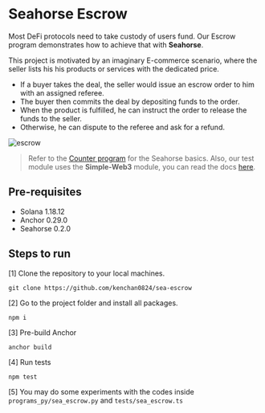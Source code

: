 # Seahorse Escrow

Most DeFi protocols need to take custody of users fund. Our Escrow program demonstrates how to achieve that with **Seahorse**.

This project is motivated by an imaginary E-commerce scenario, where the seller lists his his products or services with the dedicated price. 
- If a buyer takes the deal, the seller would issue an escrow order to him with an assigned referee. 
- The buyer then commits the deal by depositing funds to the order. 
- When the product is fulfilled, he can instruct the order to release the funds to the seller. 
- Otherwise, he can dispute to the referee and ask for a refund. 

![escrow](./escrow.jpg)

> Refer to the [Counter program](https://github.com/kenchan0824/sea-counter) for the Seahorse basics. Also, our test module uses the **Simple-Web3** module, you can read the docs [here](https://github.com/kenchan0824/simple-web3).

## Pre-requisites
- Solana 1.18.12
- Anchor 0.29.0
- Seahorse 0.2.0

## Steps to run
[1] Clone the repository to your local machines.
```
git clone https://github.com/kenchan0824/sea-escrow
```

[2] Go to the project folder and install all packages.
```
npm i
```

[3] Pre-build Anchor
```
anchor build
```

[4] Run tests
```
npm test
```

[5] You may do some experiments with the codes inside `programs_py/sea_escrow.py` and `tests/sea_escrow.ts`